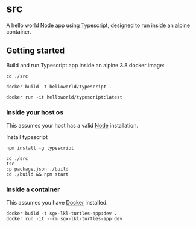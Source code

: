 # src

A hello world [Node](https://nodejs.org) app using [Typescript](http://www.typescriptlang.org/), designed to run inside an [alpine](https://hub.docker.com/_/alpine) container.

## Getting started

Build and run Typescript app inside an alpine 3.8  docker image:

```
cd ./src

docker build -t helloworld/typescript .

docker run -it helloworld/typescript:latest
```


### Inside your host os

This assumes your host has a valid [Node](https://nodejs.org) installation.

Install typescript
```
npm install -g typescript
```

```
cd ./src
tsc
cp package.json ./build
cd ./build && npm start
```

### Inside a container

This assumes you have [Docker](https://hub.docker.com) installed.

```
docker build -t sgx-lkl-turtles-app:dev .
docker run -it --rm sgx-lkl-turtles-app:dev
```
